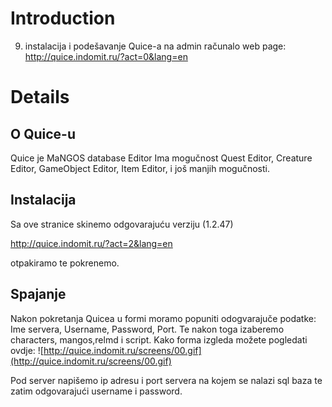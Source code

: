 # Introduction #

9. instalacija i podešavanje Quice-a na admin računalo
web page: http://quice.indomit.ru/?act=0&lang=en



# Details #
## O Quice-u ##
Quice je MaNGOS database Editor
Ima mogučnost Quest Editor, Creature Editor, GameObject Editor, Item Editor, i još manjih mogučnosti.
## Instalacija ##
Sa ove stranice skinemo odgovarajuću verziju (1.2.47)

http://quice.indomit.ru/?act=2&lang=en

otpakiramo te pokrenemo.

## Spajanje ##

Nakon pokretanja Quicea u formi moramo popuniti odogvarajuče podatke:
Ime servera, Username, Password, Port. Te nakon toga izaberemo characters, mangos,relmd i script. Kako forma izgleda možete pogledati ovdje: ![http://quice.indomit.ru/screens/00.gif](http://quice.indomit.ru/screens/00.gif)


Pod server napišemo ip adresu i port servera na kojem se nalazi sql baza te zatim odgovarajući username i password.